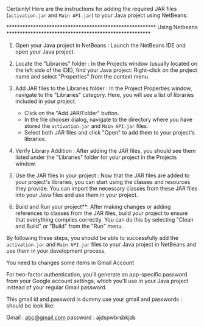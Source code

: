 Certainly! Here are the instructions for adding the required JAR files (`activation.jar` and `Main API.jar`) to your Java project using NetBeans: 

******************************************************** Using Netbeans ******************************************************

1. Open your Java project in NetBeans :
   Launch the NetBeans IDE and open your Java project.

2. Locate the "Libraries" folder :
   In the Projects window (usually located on the left side of the IDE), find your Java project. Right-click on the project name and select "Properties" from the context menu.

3. Add JAR files to the Libraries folder :
   In the Project Properties window, navigate to the "Libraries" category. Here, you will see a list of libraries included in your project.
   - Click on the "Add JAR/Folder" button.
   - In the file chooser dialog, navigate to the directory where you have stored the `activation.jar` and `Main API.jar` files.
   - Select both JAR files and click "Open" to add them to your project's libraries.

4. Verify Library Addition :
   After adding the JAR files, you should see them listed under the "Libraries" folder for your project in the Projects window.

5. Use the JAR files in your project :
   Now that the JAR files are added to your project's libraries, you can start using the classes and resources they provide. You can import the necessary classes from these JAR 
   files into your Java files and use them in your project.

6. Build and Run your project**:
   After making changes or adding references to classes from the JAR files, build your project to ensure that everything compiles correctly. You can do this by selecting "Clean and 
   Build" or "Build" from the "Run" menu.

By following these steps, you should be able to successfully add the `activation.jar` and `Main API.jar` files to your Java project in NetBeans and use them in your development process.



You need to changes some items in Gmail Account 

For two-factor authentication, you'll generate an app-specific password from your Google account settings, which you'll use in your Java project instead of your regular Gmail password.

This gmail id and password is dummy use your gmail and passwords :
should be look like: 

Gmail : abc@gmail.com
password : ajdspwbrsbkjds

